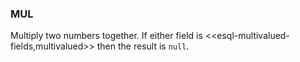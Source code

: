 <!--
This is generated by ESQL’s AbstractFunctionTestCase. Do no edit it. See ../README.md for how to regenerate it.
-->

### MUL
Multiply two numbers together. If either field is <<esql-multivalued-fields,multivalued>> then the result is `null`.


